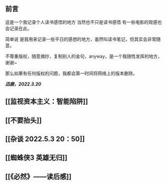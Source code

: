 ```toc
```
## 前言
这是一个我记录个人读书感悟的地方 
当然也不只是读书感悟 有一些电影的观感也会记录在此。

简单说 是我用来记录一些平日的感想的地方，虽然叫读书笔记，但其实会非常随意。

不尊重版权，随意摘抄，复制别人的金句，anyway，是一个我随性发挥的地方，谢谢~

那么如果有任何版权的问题，我都会第一时间将网络上的版本删除。

***迅鹿，2022.3.20***


## [[监视资本主义：智能陷阱]]
## [[不要抬头]]
## [[杂谈 2022.5.3  20：50]]
## [[蜘蛛侠3 英雄无归]]
## [[《必然》——读后感]]
																								